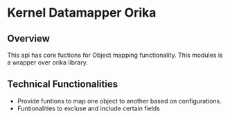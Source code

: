 # Kernel Datamapper Orika

## Overview
This api has core fuctions for Object mapping functionality. This modules is a wrapper over orika library.

## Technical Functionalities
- Provide funtions to map one object to another based on configurations.
- Funtionalities to excluse and include certain fields